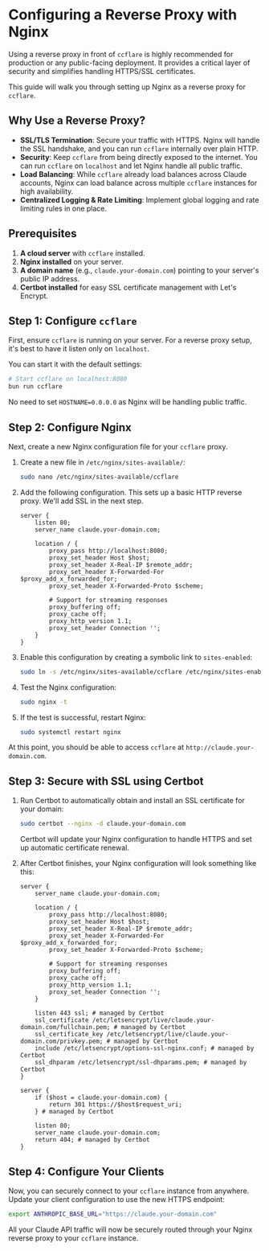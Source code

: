 # Configuring a Reverse Proxy with Nginx

Using a reverse proxy in front of `ccflare` is highly recommended for production or any public-facing deployment. It provides a critical layer of security and simplifies handling HTTPS/SSL certificates.

This guide will walk you through setting up Nginx as a reverse proxy for `ccflare`.

## Why Use a Reverse Proxy?

-   **SSL/TLS Termination**: Secure your traffic with HTTPS. Nginx will handle the SSL handshake, and you can run `ccflare` internally over plain HTTP.
-   **Security**: Keep `ccflare` from being directly exposed to the internet. You can run `ccflare` on `localhost` and let Nginx handle all public traffic.
-   **Load Balancing**: While `ccflare` already load balances across Claude accounts, Nginx can load balance across multiple `ccflare` instances for high availability.
-   **Centralized Logging & Rate Limiting**: Implement global logging and rate limiting rules in one place.

## Prerequisites

1.  **A cloud server** with `ccflare` installed.
2.  **Nginx installed** on your server.
3.  **A domain name** (e.g., `claude.your-domain.com`) pointing to your server's public IP address.
4.  **Certbot installed** for easy SSL certificate management with Let's Encrypt.

## Step 1: Configure `ccflare`

First, ensure `ccflare` is running on your server. For a reverse proxy setup, it's best to have it listen only on `localhost`.

You can start it with the default settings:

```bash
# Start ccflare on localhost:8080
bun run ccflare
```

No need to set `HOSTNAME=0.0.0.0` as Nginx will be handling public traffic.

## Step 2: Configure Nginx

Next, create a new Nginx configuration file for your `ccflare` proxy.

1.  Create a new file in `/etc/nginx/sites-available/`:

    ```bash
    sudo nano /etc/nginx/sites-available/ccflare
    ```

2.  Add the following configuration. This sets up a basic HTTP reverse proxy. We'll add SSL in the next step.

    ```nginx
    server {
        listen 80;
        server_name claude.your-domain.com;

        location / {
            proxy_pass http://localhost:8080;
            proxy_set_header Host $host;
            proxy_set_header X-Real-IP $remote_addr;
            proxy_set_header X-Forwarded-For $proxy_add_x_forwarded_for;
            proxy_set_header X-Forwarded-Proto $scheme;

            # Support for streaming responses
            proxy_buffering off;
            proxy_cache off;
            proxy_http_version 1.1;
            proxy_set_header Connection '';
        }
    }
    ```

3.  Enable this configuration by creating a symbolic link to `sites-enabled`:

    ```bash
    sudo ln -s /etc/nginx/sites-available/ccflare /etc/nginx/sites-enabled/
    ```

4.  Test the Nginx configuration:

    ```bash
    sudo nginx -t
    ```

5.  If the test is successful, restart Nginx:

    ```bash
    sudo systemctl restart nginx
    ```

At this point, you should be able to access `ccflare` at `http://claude.your-domain.com`.

## Step 3: Secure with SSL using Certbot

1.  Run Certbot to automatically obtain and install an SSL certificate for your domain:

    ```bash
    sudo certbot --nginx -d claude.your-domain.com
    ```

    Certbot will update your Nginx configuration to handle HTTPS and set up automatic certificate renewal.

2.  After Certbot finishes, your Nginx configuration will look something like this:

    ```nginx
    server {
        server_name claude.your-domain.com;

        location / {
            proxy_pass http://localhost:8080;
            proxy_set_header Host $host;
            proxy_set_header X-Real-IP $remote_addr;
            proxy_set_header X-Forwarded-For $proxy_add_x_forwarded_for;
            proxy_set_header X-Forwarded-Proto $scheme;

            # Support for streaming responses
            proxy_buffering off;
            proxy_cache off;
            proxy_http_version 1.1;
            proxy_set_header Connection '';
        }

        listen 443 ssl; # managed by Certbot
        ssl_certificate /etc/letsencrypt/live/claude.your-domain.com/fullchain.pem; # managed by Certbot
        ssl_certificate_key /etc/letsencrypt/live/claude.your-domain.com/privkey.pem; # managed by Certbot
        include /etc/letsencrypt/options-ssl-nginx.conf; # managed by Certbot
        ssl_dhparam /etc/letsencrypt/ssl-dhparams.pem; # managed by Certbot
    }

    server {
        if ($host = claude.your-domain.com) {
            return 301 https://$host$request_uri;
        } # managed by Certbot

        listen 80;
        server_name claude.your-domain.com;
        return 404; # managed by Certbot
    }
    ```

## Step 4: Configure Your Clients

Now, you can securely connect to your `ccflare` instance from anywhere. Update your client configuration to use the new HTTPS endpoint:

```bash
export ANTHROPIC_BASE_URL="https://claude.your-domain.com"
```

All your Claude API traffic will now be securely routed through your Nginx reverse proxy to your `ccflare` instance.
